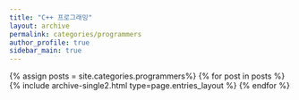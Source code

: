 ```yaml
---
title: "C++ 프로그래밍"
layout: archive
permalink: categories/programmers
author_profile: true
sidebar_main: true
---
```


{% assign posts = site.categories.programmers%}
{% for post in posts %} {% include archive-single2.html type=page.entries_layout %} {% endfor %}

